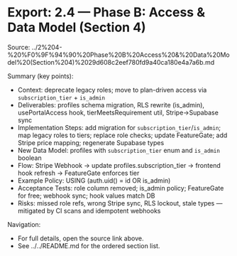 # Export: 2.4 — Phase B: Access & Data Model (Section 4)

Source: ../2%204-%20%F0%9F%94%90%20Phase%20B%20Access%20&%20Data%20Model%20(Section%204)%2029d608c2eef780fd9a40ca180e4a7a6b.md

Summary (key points):
- Context: deprecate legacy roles; move to plan-driven access via `subscription_tier` + `is_admin`
- Deliverables: profiles schema migration, RLS rewrite (is_admin), usePortalAccess hook, tierMeetsRequirement util, Stripe→Supabase sync
- Implementation Steps: add migration for `subscription_tier`/`is_admin`; map legacy roles to tiers; replace role checks; update FeatureGate; add Stripe price mapping; regenerate Supabase types
- New Data Model: profiles with `subscription_tier` enum and `is_admin` boolean
- Flow: Stripe Webhook → update profiles.subscription_tier → frontend hook refresh → FeatureGate enforces tier
- Example Policy: USING (auth.uid() = id OR is_admin)
- Acceptance Tests: role column removed; is_admin policy; FeatureGate for free; webhook sync; hook values match DB
- Risks: missed role refs, wrong Stripe sync, RLS lockout, stale types — mitigated by CI scans and idempotent webhooks

Navigation:
- For full details, open the source link above.
- See ../../README.md for the ordered section list.
